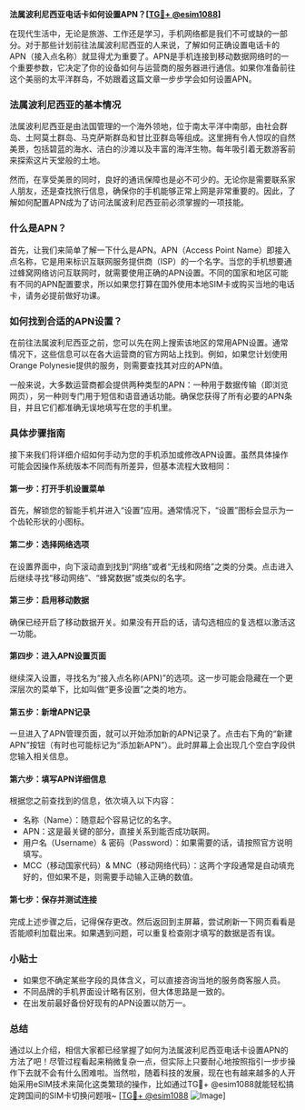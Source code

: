 **法属波利尼西亚电话卡如何设置APN？[[TG💪+ @esim1088](https://t.me/s/esim1088)]**

在现代生活中，无论是旅游、工作还是学习，手机网络都是我们不可或缺的一部分。对于那些计划前往法属波利尼西亚的人来说，了解如何正确设置电话卡的APN（接入点名称）就显得尤为重要了。APN是手机连接到移动数据网络时的一个重要参数，它决定了你的设备如何与运营商的服务器进行通信。如果你准备前往这个美丽的太平洋群岛，不妨跟着这篇文章一步步学会如何设置APN。

### 法属波利尼西亚的基本情况

法属波利尼西亚是由法国管理的一个海外领地，位于南太平洋中南部，由社会群岛、土阿莫土群岛、马克萨斯群岛和甘比亚群岛等组成。这里拥有令人惊叹的自然美景，包括碧蓝的海水、洁白的沙滩以及丰富的海洋生物。每年吸引着无数游客前来探索这片天堂般的土地。

然而，在享受美景的同时，良好的通讯保障也是必不可少的。无论你是需要联系家人朋友，还是查找旅行信息，确保你的手机能够正常上网是非常重要的。因此，了解如何配置APN成为了访问法属波利尼西亚前必须掌握的一项技能。

### 什么是APN？

首先，让我们来简单了解一下什么是APN。APN（Access Point Name）即接入点名称，它是用来标识互联网服务提供商（ISP）的一个名字。当您的手机想要通过蜂窝网络访问互联网时，就需要使用正确的APN设置。不同的国家和地区可能有不同的APN配置要求，所以如果您打算在国外使用本地SIM卡或购买当地的电话卡，请务必提前做好功课。

### 如何找到合适的APN设置？

在前往法属波利尼西亚之前，您可以先在网上搜索该地区的常用APN设置。通常情况下，这些信息可以在各大运营商的官方网站上找到。例如，如果您计划使用Orange Polynesie提供的服务，则需要查找其对应的APN值。

一般来说，大多数运营商都会提供两种类型的APN：一种用于数据传输（即浏览网页），另一种则专门用于短信和语音通话功能。确保您获得了所有必要的APN条目，并且它们都准确无误地填写在您的手机里。

### 具体步骤指南

接下来我们将详细介绍如何手动为您的手机添加或修改APN设置。虽然具体操作可能会因操作系统版本不同而有所差异，但基本流程大致相同：

#### 第一步：打开手机设置菜单
首先，解锁您的智能手机并进入“设置”应用。通常情况下，“设置”图标会显示为一个齿轮形状的小图标。

#### 第二步：选择网络选项
在设置界面中，向下滚动直到找到“网络”或者“无线和网络”之类的分类。点击进入后继续寻找“移动网络”、“蜂窝数据”或类似的名字。

#### 第三步：启用移动数据
确保已经开启了移动数据开关。如果没有开启的话，请勾选相应的复选框以激活这一功能。

#### 第四步：进入APN设置页面
继续深入设置，寻找名为“接入点名称(APN)”的选项。这一步可能会隐藏在一个更深层次的菜单下，比如叫做“更多设置”之类的地方。

#### 第五步：新增APN记录
一旦进入了APN管理页面，就可以开始添加新的APN记录了。点击右下角的“新建APN”按钮（有时也可能标记为“添加新APN”）。此时屏幕上会出现几个空白字段供您输入相关信息。

#### 第六步：填写APN详细信息
根据您之前查找到的信息，依次填入以下内容：
- 名称（Name）：随意起个容易记忆的名字。
- APN：这是最关键的部分，直接关系到能否成功联网。
- 用户名（Username）& 密码（Password）：如果需要的话，请按照官方说明填写。
- MCC（移动国家代码）& MNC（移动网络代码）：这两个字段通常是自动填充好的，但如果不是，则需要手动输入正确的数值。

#### 第七步：保存并测试连接
完成上述步骤之后，记得保存更改。然后返回到主屏幕，尝试刷新一下网页看看是否能顺利加载出来。如果遇到问题，可以重复检查刚才填写的数据是否有误。

### 小贴士
- 如果您不确定某些字段的具体含义，可以直接咨询当地的服务商客服人员。
- 不同品牌的手机界面设计略有区别，但大体思路是一致的。
- 在出发前最好备份好现有的APN设置以防万一。

### 总结

通过以上介绍，相信大家都已经掌握了如何为法属波利尼西亚电话卡设置APN的方法了吧！尽管过程看起来稍微复杂一点，但实际上只要耐心地按照指引一步步操作下去就不会有什么困难啦。当然啦，随着科技的发展，现在也有越来越多的人开始采用eSIM技术来简化这类繁琐的操作，比如通过TG💪+ @esim1088就能轻松搞定跨国间的SIM卡切换问题哦~ [[TG💪+ @esim1088](https://t.me/s/esim1088) ![Image](https://i.postimg.cc/4NQfJmqS/Snipaste-2025-05-13-00-14-12.png)]